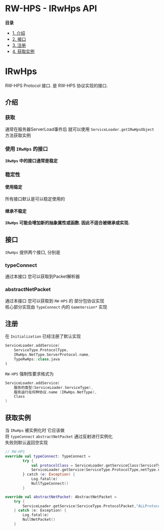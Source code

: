 # RW-HPS - IRwHps API

**目录**
- [1. 介绍](#介绍)
- [2. 接口](#接口)
- [3. 注册](#注册)
- [4. 获取实例](#获取实例)


# IRwHps
RW-HPS Protocol 接口. 是 RW-HPS 协议实现的接口.

## 介绍
### 获取
通常在服务器ServerLoad事件后 就可以使用 `ServiceLoader.getIRwHpsObject` 方法获取实例

### 使用 `IRwHps` 的接口
**`IRwHps` 中的接口通常是稳定**

### 稳定性
#### 使用稳定
所有接口默认是可以稳定使用的

#### 继承不稳定
**`IRwHps` 可能会增加新的抽象属性或函数. 因此不适合被继承或实现.**

## 接口
`IRwHps` 提供两个接口, 分别是
### typeConnect
通过本接口 您可以获取到Packet解析器

### abstractNetPacket
通过本接口 您可以获取到 `RW-HPS` 的 部分包协议实现  
核心部分实现由 `TypeConnect` 内的 `GameVersion*` 实现

## 注册
在 `Initialization` 已经注册了默认实现
```kotlin
ServiceLoader.addService(
    ServiceType.ProtocolType, 
    IRwHps.NetType.ServerProtocol.name,
    TypeRwHps::class.java
)
```
`RW-HPS` 强制性要求格式为
```kotlin
ServiceLoader.addService(
    服务的类型(ServiceLoader.ServiceType), 
    服务运行在何种协议.name (IRwHps.NetType),
    Class
)
```

## 获取实例
当 `IRwHps` 被实例化时 它应该做  
将 `typeConnect` `abstractNetPacket` 通过反射进行实例化  
失败则默认返回空实现
```kotlin
// RW-HPS
override val typeConnect: TypeConnect =
        try {
            val protocolClass = ServiceLoader.getServiceClass(ServiceType.Protocol,netType.name)
            ServiceLoader.getService(ServiceType.ProtocolType,netType.name,Class::class.java).newInstance(protocolClass) as TypeConnect
        } catch (e: Exception) {
            Log.fatal(e)
            NullTypeConnect()
        }

override val abstractNetPacket: AbstractNetPacket =
    try {
        ServiceLoader.getService(ServiceType.ProtocolPacket,"ALLProtocol").newInstance() as AbstractNetPacket
    } catch (e: Exception) {
        Log.fatal(e)
        NullNetPacket()
    }
```
